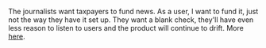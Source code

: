 The journalists want taxpayers to fund news. As a user, I want to fund it, just not the way they have it set up. They want a blank check, they'll have even less reason to listen to users and the product will continue to drift. More <a href="http://scripting.com/2020/06/16/133627.html?title=newsHasBeenUnbundled">here</a>.
